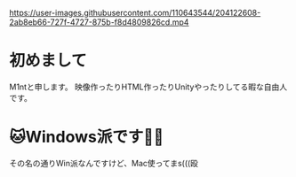 https://user-images.githubusercontent.com/110643544/204122608-2ab8eb66-727f-4727-875b-f8d4809826cd.mp4

<h1>初めまして</h1>
M1ntと申します。
映像作ったりHTML作ったりUnityやったりしてる暇な自由人です。<br>
<h1>🐱‍Windows派です🐱‍💻</h1>
その名の通りWin派なんですけど、Mac使ってまs(((殴
